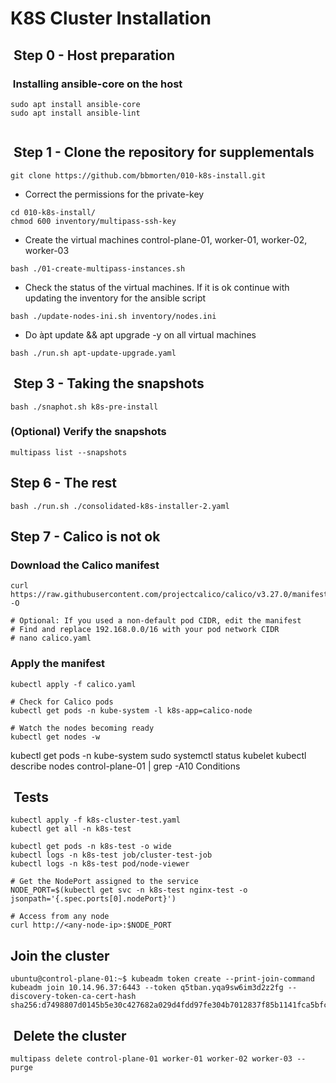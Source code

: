 # K8S Cluster Installation

##  Step 0 - Host preparation

###  Installing ansible-core on the host

```shell title='HOST'
sudo apt install ansible-core
sudo apt install ansible-lint


```

##  Step 1 - Clone the repository for supplementals

```shell title='HOST'
git clone https://github.com/bbmorten/010-k8s-install.git
```

- Correct the permissions for the private-key

```shell title='HOST'
cd 010-k8s-install/
chmod 600 inventory/multipass-ssh-key

```

- Create the virtual machines control-plane-01, worker-01, worker-02, worker-03
  
```shell title='HOST'
bash ./01-create-multipass-instances.sh
```

- Check the status of the virtual machines. If it is ok continue with updating the inventory for the ansible script

```shell title='HOST'
bash ./update-nodes-ini.sh inventory/nodes.ini
```

- Do àpt update && apt upgrade -y on all virtual machines

```shell title='HOST'
bash ./run.sh apt-update-upgrade.yaml

```

##  Step 3 - Taking the snapshots

```shell
bash ./snaphot.sh k8s-pre-install
```

### (Optional) Verify the snapshots

```shell
multipass list --snapshots

```

## Step 6 - The rest

```shell
bash ./run.sh ./consolidated-k8s-installer-2.yaml

```

## Step 7 - Calico is not ok

### Download the Calico manifest

```shell
curl https://raw.githubusercontent.com/projectcalico/calico/v3.27.0/manifests/calico.yaml -O

```

```shell
# Optional: If you used a non-default pod CIDR, edit the manifest
# Find and replace 192.168.0.0/16 with your pod network CIDR
# nano calico.yaml
```

### Apply the manifest

```shell
kubectl apply -f calico.yaml
```

```shell
# Check for Calico pods
kubectl get pods -n kube-system -l k8s-app=calico-node

# Watch the nodes becoming ready
kubectl get nodes -w
```

kubectl get pods -n kube-system
sudo systemctl status kubelet
kubectl describe nodes control-plane-01 | grep -A10 Conditions

##  Tests

```shell
kubectl apply -f k8s-cluster-test.yaml
kubectl get all -n k8s-test

kubectl get pods -n k8s-test -o wide
kubectl logs -n k8s-test job/cluster-test-job
kubectl logs -n k8s-test pod/node-viewer

# Get the NodePort assigned to the service
NODE_PORT=$(kubectl get svc -n k8s-test nginx-test -o jsonpath='{.spec.ports[0].nodePort}')

# Access from any node
curl http://<any-node-ip>:$NODE_PORT
```

## Join the cluster

```shell
ubuntu@control-plane-01:~$ kubeadm token create --print-join-command
kubeadm join 10.14.96.37:6443 --token q5tban.yqa9sw6im3d2z2fg --discovery-token-ca-cert-hash sha256:d7498807d0145b5e30c427682a029d4fdd97fe304b7012837f85b1141fca5bfc
```

##  Delete the cluster

```shell
multipass delete control-plane-01 worker-01 worker-02 worker-03 --purge

```
